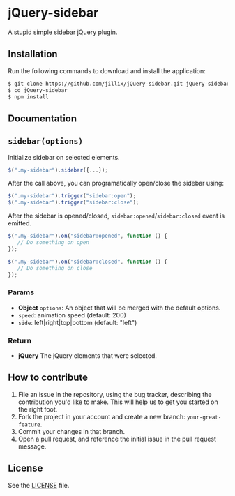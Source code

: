 # jQuery-sidebar
A stupid simple sidebar jQuery plugin.

## Installation
Run the following commands to download and install the application:

```sh
$ git clone https://github.com/jillix/jQuery-sidebar.git jQuery-sidebar
$ cd jQuery-sidebar
$ npm install
```

## Documentation

## `sidebar(options)`
Initialize sidebar on selected elements.

```js
$(".my-sidebar").sidebar({...});
```

After the call above, you can programatically open/close the sidebar using:

```js
$(".my-sidebar").trigger("sidebar:open");
$(".my-sidebar").trigger("sidebar:close");
```

After the sidebar is opened/closed, `sidebar:opened`/`sidebar:closed` event is emitted.

```js
$(".my-sidebar").on("sidebar:opened", function () {
   // Do something on open
});

$(".my-sidebar").on("sidebar:closed", function () {
   // Do something on close
});
```

### Params 
- **Object** `options`: An object that will be merged with the default options. 
 - `speed`: animation speed (default: 200)
 - `side`: left|right|top|bottom (default: "left")

### Return
- **jQuery** The jQuery elements that were selected.



## How to contribute

1. File an issue in the repository, using the bug tracker, describing the
   contribution you'd like to make. This will help us to get you started on the
   right foot.
2. Fork the project in your account and create a new branch:
   `your-great-feature`.
3. Commit your changes in that branch.
4. Open a pull request, and reference the initial issue in the pull request
   message.

## License
See the [LICENSE](./LICENSE) file.
